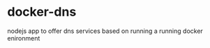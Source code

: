 docker-dns
==========

nodejs app to offer dns services based on running a running docker enironment
